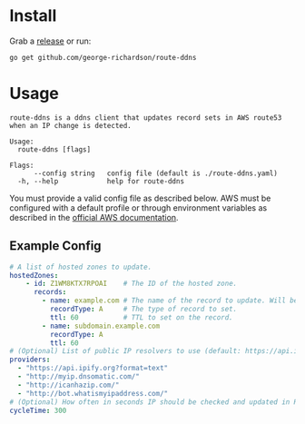 # Install

Grab a [release](https://github.com/george-richardson/route-ddns/releases) or run:
```
go get github.com/george-richardson/route-ddns
```

# Usage
```
route-ddns is a ddns client that updates record sets in AWS route53 when an IP change is detected.

Usage:
  route-ddns [flags]

Flags:
      --config string   config file (default is ./route-ddns.yaml)
  -h, --help            help for route-ddns
```

You must provide a valid config file as described below. AWS must be configured with a default profile or through environment variables as described in the [official AWS documentation](https://docs.aws.amazon.com/cli/latest/userguide/cli-chap-configure.html).

## Example Config
```yaml
# A list of hosted zones to update.
hostedZones: 
    - id: Z1WM8KTX7RPOAI    # The ID of the hosted zone.
      records: 
        - name: example.com # The name of the record to update. Will be created if doesn't already exist.
          recordType: A     # The type of record to set.
          ttl: 60           # TTL to set on the record.
        - name: subdomain.example.com
          recordType: A
		  ttl: 60
# (Optional) List of public IP resolvers to use (default: https://api.ipify.org?format=text)
providers: 
  - "https://api.ipify.org?format=text"
  - "http://myip.dnsomatic.com/"
  - "http://icanhazip.com/"
  - "http://bot.whatismyipaddress.com/"
# (Optional) How often in seconds IP should be checked and updated in Route53 (default: 300)
cycleTime: 300
```